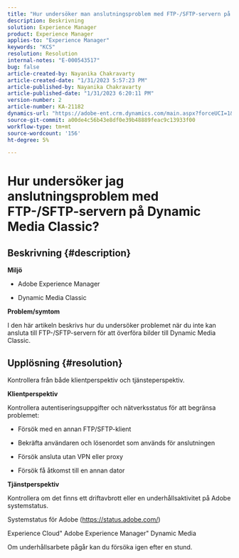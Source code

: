 ```yaml
---
title: "Hur undersöker man anslutningsproblem med FTP-/SFTP-servern på Dynamic Media Classic?"
description: Beskrivning
solution: Experience Manager
product: Experience Manager
applies-to: "Experience Manager"
keywords: "KCS"
resolution: Resolution
internal-notes: "E-000543517"
bug: false
article-created-by: Nayanika Chakravarty
article-created-date: "1/31/2023 5:57:23 PM"
article-published-by: Nayanika Chakravarty
article-published-date: "1/31/2023 6:20:11 PM"
version-number: 2
article-number: KA-21182
dynamics-url: "https://adobe-ent.crm.dynamics.com/main.aspx?forceUCI=1&pagetype=entityrecord&etn=knowledgearticle&id=b8a6a1b1-90a1-ed11-aad1-6045bd0063aa"
source-git-commit: a00de4c56b43e8df0e39b48889feac9c13933f00
workflow-type: tm+mt
source-wordcount: '156'
ht-degree: 5%

---
```


# Hur undersöker jag anslutningsproblem med FTP-/SFTP-servern på Dynamic Media Classic?

## Beskrivning {#description}


<b>Miljö</b>

- Adobe Experience Manager

- Dynamic Media Classic

<b>Problem/symtom</b>

I den här artikeln beskrivs hur du undersöker problemet när du inte kan ansluta till FTP-/SFTP-servern för att överföra bilder till Dynamic Media Classic.


## Upplösning {#resolution}


Kontrollera från både klientperspektiv och tjänsteperspektiv.

<b>Klientperspektiv</b>

Kontrollera autentiseringsuppgifter och nätverksstatus för att begränsa problemet:

- Försök med en annan FTP/SFTP-klient

- Bekräfta användaren och lösenordet som används för anslutningen

- Försök ansluta utan VPN eller proxy

- Försök få åtkomst till en annan dator

<b>Tjänstperspektiv</b>

Kontrollera om det finns ett driftavbrott eller en underhållsaktivitet på Adobe systemstatus.

Systemstatus för Adobe (https://status.adobe.com/)

Experience Cloud&quot; Adobe Experience Manager&quot; Dynamic Media

Om underhållsarbete pågår kan du försöka igen efter en stund.
